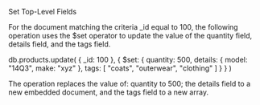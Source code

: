 Set Top-Level Fields

For the document matching the criteria _id equal to 100, the following operation uses the $set operator to update the value of the quantity field, details field, and the tags field.

db.products.update(
   { _id: 100 },
   { $set:
      {
        quantity: 500,
        details: { model: "14Q3", make: "xyz" },
        tags: [ "coats", "outerwear", "clothing" ]
      }
   }
)

The operation replaces the value of: quantity to 500; the details field to a new embedded document, and the tags field to a new array.